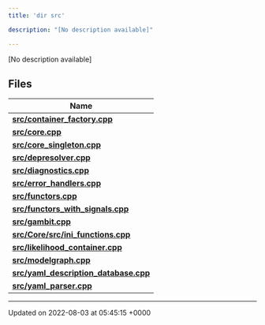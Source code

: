 ```yaml
---
title: 'dir src'

description: "[No description available]"

---
```







[No description available]

## Files

| Name           |
| -------------- |
| **[src/container_factory.cpp](/documentation/code/darkbit/files/container__factory_8cpp/#file-container-factory.cpp)**  |
| **[src/core.cpp](/documentation/code/darkbit/files/core_8cpp/#file-core.cpp)**  |
| **[src/core_singleton.cpp](/documentation/code/darkbit/files/core__singleton_8cpp/#file-core-singleton.cpp)**  |
| **[src/depresolver.cpp](/documentation/code/darkbit/files/depresolver_8cpp/#file-depresolver.cpp)**  |
| **[src/diagnostics.cpp](/documentation/code/darkbit/files/diagnostics_8cpp/#file-diagnostics.cpp)**  |
| **[src/error_handlers.cpp](/documentation/code/darkbit/files/error__handlers_8cpp/#file-error-handlers.cpp)**  |
| **[src/functors.cpp](/documentation/code/darkbit/files/functors_8cpp/#file-functors.cpp)**  |
| **[src/functors_with_signals.cpp](/documentation/code/darkbit/files/functors__with__signals_8cpp/#file-functors-with-signals.cpp)**  |
| **[src/gambit.cpp](/documentation/code/darkbit/files/gambit_8cpp/#file-gambit.cpp)**  |
| **[src/Core/src/ini_functions.cpp](/documentation/code/darkbit/files/core_2src_2ini__functions_8cpp/#file-core/src/ini-functions.cpp)**  |
| **[src/likelihood_container.cpp](/documentation/code/darkbit/files/likelihood__container_8cpp/#file-likelihood-container.cpp)**  |
| **[src/modelgraph.cpp](/documentation/code/darkbit/files/modelgraph_8cpp/#file-modelgraph.cpp)**  |
| **[src/yaml_description_database.cpp](/documentation/code/darkbit/files/yaml__description__database_8cpp/#file-yaml-description-database.cpp)**  |
| **[src/yaml_parser.cpp](/documentation/code/darkbit/files/yaml__parser_8cpp/#file-yaml-parser.cpp)**  |






-------------------------------

Updated on 2022-08-03 at 05:45:15 +0000
